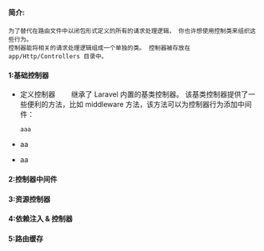 #### 简介:
    为了替代在路由文件中以闭包形式定义的所有的请求处理逻辑， 你也许想使用控制类来组织这些行为。    
    控制器能将相关的请求处理逻辑组成一个单独的类。 控制器被存放在 app/Http/Controllers 目录中。

#### 1:基础控制器
* 定义控制器
    &ensp;&ensp;&ensp;&ensp;继承了 Laravel 内置的基类控制器。 该基类控制器提供了一些便利的方法，比如 middleware 方法，该方法可以为控制器行为添加中间件： 

    ```
    aaa
    ```
* aa
* aa


#### 2:控制器中间件


#### 3:资源控制器


#### 4:依赖注入 & 控制器


#### 5:路由缓存